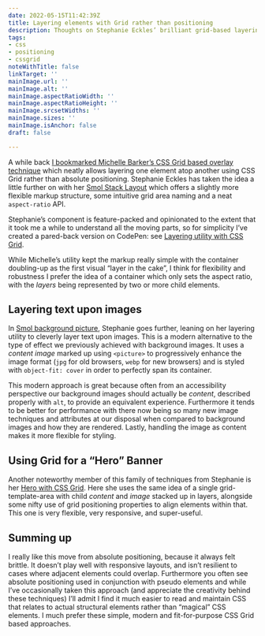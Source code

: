 ```yaml
---
date: 2022-05-15T11:42:39Z
title: Layering elements with Grid rather than positioning
description: Thoughts on Stephanie Eckles’ brilliant grid-based layering utilities
tags:
- css
- positioning
- cssgrid
noteWithTitle: false
linkTarget: ''
mainImage.url: ''
mainImage.alt: ''
mainImage.aspectRatioWidth: ''
mainImage.aspectRatioHeight: ''
mainImage.srcsetWidths: ''
mainImage.sizes: ''
mainImage.isAnchor: false
draft: false

---
```

A while back [I bookmarked Michelle Barker’s CSS Grid based overlay technique](https://fuzzylogic.me/posts/2021-01-06-a-utility-class-for-covering-elements-on-css-in-real-life/) which neatly allows layering one element atop another using CSS Grid rather than absolute positioning. Stephanie Eckles has taken the idea a little further on with her [Smol Stack Layout](https://smolcss.dev/#smol-stack-layout) which offers a slightly more flexible markup structure, some intuitive grid area naming and a neat `aspect-ratio` API.

Stephanie’s component is feature-packed and opinionated to the extent that it took me a while to understand all the moving parts, so for simplicity I’ve created a pared-back version on CodePen: see [Layering utility with CSS Grid](https://codepen.io/fuzzylogicx/pen/XWZNqqo).

While Michelle’s utility kept the markup really simple with the container doubling-up as the first visual “layer in the cake”, I think for flexibility and robustness I prefer the idea of a container which only sets the aspect ratio, with the _layers_ being represented by two or more child elements.

## Layering text upon images

In [Smol background picture](https://smolcss.dev/#smol-background-picture), Stephanie goes further, leaning on her layering utility to cleverly layer text upon images. This is a modern alternative to the type of effect we previously achieved with background images. It uses a _content image_ marked up using `<picture>` to progressively enhance the image format (`jpg` for old browsers, `webp` for new browsers) and is styled with `object-fit: cover` in order to perfectly span its container.

This modern approach is great because often from an accessibility perspective our background images should actually be _content_, described properly with `alt`, to provide an equivalent experience. Furthermore it tends to be better for performance with there now being so many new image techniques and attributes at our disposal when compared to background images and how they are rendered. Lastly, handling the image as content makes it more flexible for styling.

## Using Grid for a “Hero” Banner

Another noteworthy member of this family of techniques from Stephanie is her [Hero with CSS Grid](https://moderncss.dev/3-popular-website-heroes-created-with-css-grid-layout/). Here she uses the same idea of a single grid-template-area with child _content_ and _image_ stacked up in layers, alongside some nifty use of grid positioning properties to align elements within that. This one is very flexible, very responsive, and super-useful.

## Summing up

I really like this move from absolute positioning, because it always felt brittle. It doesn’t play well with responsive layouts, and isn’t resilient to cases where adjacent elements could overlap. Furthermore you often see absolute positioning used in conjunction with pseudo elements and while I’ve occasionally taken this approach (and appreciate the creativity behind these techniques) I’ll admit I find it much easier to read and maintain CSS that relates to actual structural elements rather than “magical” CSS elements. I much prefer these simple, modern and fit-for-purpose CSS Grid based approaches.